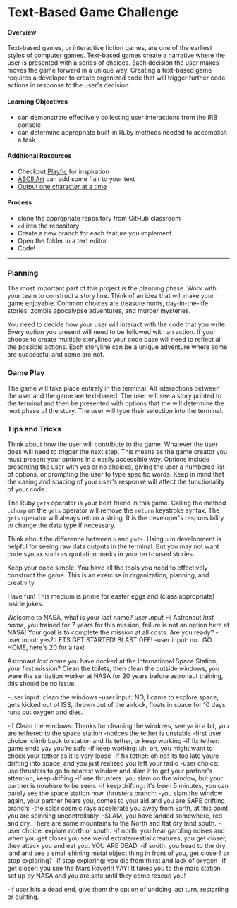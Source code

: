 # Text-Based Game Challenge

#### Overview

Text-based games, or interactive fiction games, are one of the earliest styles of computer games. Text-based games create a narrative where the user is presented with a series of choices. Each decision the user makes moves the game forward in a unique way. Creating a text-based game requires a developer to create organized code that will trigger further code actions in response to the user's decision.

#### Learning Objectives

- can demonstrate effectively collecting user interactions from the IRB console
- can determine appropriate built-in Ruby methods needed to accomplish a task

#### Additional Resources

- Checkout [Playfic](http://playfic.com/explore/popular) for inspiration
- [ASCII Art](https://www.asciiart.eu/) can add some flair to your text
- [Output one character at a time](https://stackoverflow.com/questions/4515157/read-a-ruby-string-one-character-at-a-time-for-word-wrapping)

#### Process

- clone the appropriate repository from GitHub classroom
- `cd` into the repository
- Create a new branch for each feature you implement
- Open the folder in a text editor
- Code!

---

### Planning

The most important part of this project is the planning phase. Work with your team to construct a story line. Think of an idea that will make your game enjoyable. Common choices are treasure hunts, day-in-the-life stories, zombie apocalypse adventures, and murder mysteries.

You need to decide how your user will interact with the code that you write. Every option you present will need to be followed with an action. If you choose to create multiple storylines your code base will need to reflect all the possible actions. Each storyline can be a unique adventure where some are successful and some are not.

### Game Play

The game will take place entirely in the terminal. All interactions between the user and the game are text-based. The user will see a story printed to the terminal and then be presented with options that the will determine the next phase of the story. The user will type their selection into the terminal.

### Tips and Tricks

Think about how the user will contribute to the game. Whatever the user does will need to trigger the next step. This means as the game creator you must present your options in a easily accessible way. Options include presenting the user with yes or no choices, giving the user a numbered list of options, or prompting the user to type specific words. Keep in mind that the casing and spacing of your user's response will affect the functionality of your code.

The Ruby `gets` operator is your best friend in this game. Calling the method `.chomp` on the `gets` operator will remove the `return` keystroke syntax. The `gets` operator will always return a string. It is the developer's responsibility to change the data type if necessary.

Think about the difference between `p` and `puts`. Using `p` in development is helpful for seeing raw data outputs in the terminal. But you may not want code syntax such as quotation marks in your text-based stories.

Keep your code simple. You have all the tools you need to effectively construct the game. This is an exercise in organization, planning, and creativity.

Have fun! This medium is prime for easter eggs and (class appropriate) inside jokes.


<!-- PLANS -->
Welcome to NASA, what is your last name? *user input*
Hi Astronaut *last name*, you trained for 7 years for this mission, failure is not an option here at NASA! Your goal is to complete the mission at all costs. Are you ready? 
-user input: yes? LETS GET STARTED! BLAST OFF!
-user input: no.. GO HOME, here's 20 for a taxi. 

Astronaut *last name* you have docked at the International Space Station, your first mission? Clean the toilets, then clean the outside windows, you were the sanitation worker at NASA for 20 years before astronaut training, this should be no issue. 

-user input: clean the windows 
-user input: NO, I came to explore space, gets kicked out of ISS, thrown out of the airlock, floats in space for 10 days runs out oxygen and dies. 

-if Clean the windows: Thanks for cleaning the windows, see ya in a bit, you are tethered to the space station 
-notices the tether is unstable 
-first user choice: climb back to station and fix tether, or keep working
-if fix tether: game ends yay you're safe 
-if keep working: uh, oh, you might want to check your tether as it is very loose 
-if fix tether: oh no! its too late youre drifting into space, and you just realized you left your radio 
-user choice: use thrusters to go to nearest window and slam it to get your partner's attention, keep drifting 
-if use thrusters: you slam on the window, but your partner is nowhere to be seen. 
-if keep drifting: it's been 5 minutes, you can barely see the space station now. 
thrusters branch: 
-you slam the window again, your partner hears you, comes to your aid and you are SAFE
drifting branch:
-the solar cosmic rays accelerate you away from Earth, at this point you are spinning uncontrollably. 
-SLAM, you have landed somewhere, red and dry. There are some mountains to the North and flat dry land south. 
-user choice: explore north or south. 
-if north: you hear garbling noises and when you get closer you see weird extraterrestial creatures, you get closer, they attack you and eat you. YOU ARE DEAD.
-if south: you head to the dry land and see a small shining metal object thing in front of you, get closer? or stop exploring?
-if stop exploring: you die from thirst and lack of oxygen 
-if get closer: you see the Mars Rover!!! YAY! It takes you to the mars station set up by NASA and you are safe until they come rescue you!

-if user hits a dead end, give them the option of undoing last turn, restarting or quitting. 
